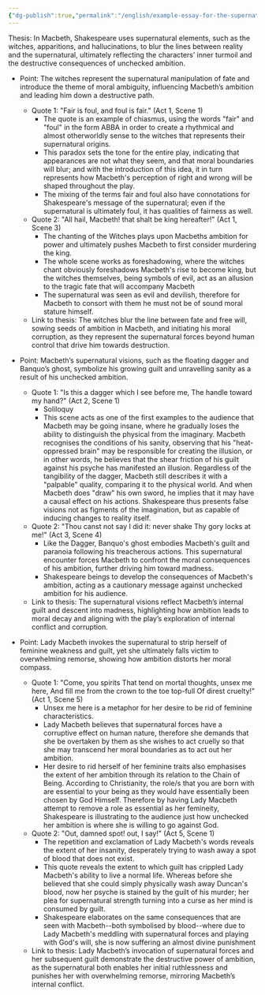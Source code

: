 ```yaml
---
{"dg-publish":true,"permalink":"/english/example-essay-for-the-supernatural/"}
---
```


Thesis:
In Macbeth, Shakespeare uses supernatural elements, such as the witches, apparitions, and hallucinations, to blur the lines between reality and the supernatural, ultimately reflecting the characters’ inner turmoil and the destructive consequences of unchecked ambition.

- Point: The witches represent the supernatural manipulation of fate and introduce the theme of moral ambiguity, influencing Macbeth’s ambition and leading him down a destructive path.
	- Quote 1: "Fair is foul, and foul is fair." (Act 1, Scene 1)
		- The quote is an example of chiasmus, using the words "fair" and "foul" in the form ABBA in order to create a rhythmical and almost otherworldly sense to the witches that represents their supernatural origins.
		- This paradox sets the tone for the entire play, indicating that appearances are not what they seem, and that moral boundaries will blur; and with the introduction of this idea, it in turn represents how Macbeth's perception of right and wrong will be shaped throughout the play.
		- The mixing of the terms fair and foul also have connotations for Shakespeare's message of the supernatural; even if the supernatural is ultimately foul, it has qualities of fairness as well.
	- Quote 2: "All hail, Macbeth! that shalt be king hereafter!" (Act 1, Scene 3)
		- The chanting of the Witches plays upon Macbeths ambition for power and ultimately pushes Macbeth to first consider murdering the king.
		- The whole scene works as foreshadowing, where the witches chant obviously foreshadows Macbeth's rise to become king, but the witches themselves, being symbols of evil, act as an allusion to the tragic fate that will accompany Macbeth
		- The supernatural was seen as evil and devilish, therefore for Macbeth to consort with them he must not be of sound moral stature himself.
	- Link to thesis: The witches blur the line between fate and free will, sowing seeds of ambition in Macbeth, and initiating his moral corruption, as they represent the supernatural forces beyond human control that drive him towards destruction.

- Point: Macbeth’s supernatural visions, such as the floating dagger and Banquo’s ghost, symbolize his growing guilt and unravelling sanity as a result of his unchecked ambition.
	- Quote 1: "Is this a dagger which I see before me, The handle toward my hand?" (Act 2, Scene 1)
		- Soliloquy
		- This scene acts as one of the first examples to the audience that Macbeth may be going insane, where he gradually loses the ability to distinguish the physical from the imaginary. Macbeth recognises the conditions of his sanity, observing that his "heat-oppressed brain" may be responsible for creating the illusion, or in other words, he believes that the shear friction of his guilt against his psyche has manifested an illusion. Regardless of the tangibility of the dagger, Macbeth still describes it with a "palpable" quality, comparing it to the physical world. And when Macbeth does "draw" his own sword, he implies that it may have a causal effect on his actions. Shakespeare thus presents false visions not as figments of the imagination, but as capable of inducing changes to reality itself.
	- Quote 2: "Thou canst not say I did it: never shake Thy gory locks at me!" (Act 3, Scene 4)
		- Like the Dagger, Banquo's ghost embodies Macbeth's guilt and paranoia following his treacherous actions. This supernatural encounter forces Macbeth to confront the moral consequences  of his ambition, further driving him toward madness.
		- Shakespeare beings to develop the consequences of Macbeth's ambition, acting as a cautionary message against unchecked ambition for his audience.
	- Link to thesis: The supernatural visions reflect Macbeth’s internal guilt and descent into madness, highlighting how ambition leads to moral decay and aligning with the play’s exploration of internal conflict and corruption.

- Point: Lady Macbeth invokes the supernatural to strip herself of feminine weakness and guilt, yet she ultimately falls victim to overwhelming remorse, showing how ambition distorts her moral compass.
	- Quote 1: "Come, you spirits That tend on mortal thoughts, unsex me here, And fill me from the crown to the toe top-full Of direst cruelty!" (Act 1, Scene 5)
		- Unsex me here is a metaphor for her desire to be rid of feminine characteristics.
		- Lady Macbeth believes that supernatural forces have a corruptive effect on human nature, therefore she demands that she be overtaken by them as she wishes to act cruelly so that she may transcend her moral boundaries as to act out her ambition.
		- Her desire to rid herself of her feminine traits also emphasises the extent of her ambition through its relation to the Chain of Being. According to Christianity, the role/s that you are born with are essential to your being as they would have essentially been chosen by God Himself. Therefore by having Lady Macbeth attempt to remove a role as essential as her femineity, Shakespeare is illustrating to the audience just how unchecked her ambition is where she is willing to go against God.
	- Quote 2: "Out, damned spot! out, I say!" (Act 5, Scene 1)
		- The repetition and exclamation of Lady Macbeth's words reveals the extent of her insanity, desperately trying to wash away a spot of blood that does not exist.
		- This quote reveals the extent to which guilt has crippled Lady Macbeth's ability to live a normal life. Whereas before she believed that she could simply physically wash away Duncan's blood, now her psyche is stained by the guilt of his murder; her plea for supernatural strength turning into a curse as her mind is consumed by guilt. 
		- Shakespeare elaborates on the same consequences that are seen with Macbeth--both symbolised by blood--where due to Lady Macbeth's meddling with supernatural forces and playing with God's will, she is now suffering an almost divine punishment
	- Link to thesis: Lady Macbeth’s invocation of supernatural forces and her subsequent guilt demonstrate the destructive power of ambition, as the supernatural both enables her initial ruthlessness and punishes her with overwhelming remorse, mirroring Macbeth’s internal conflict.